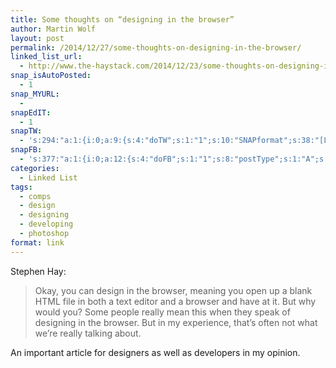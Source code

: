 ```yaml
---
title: Some thoughts on “designing in the browser”
author: Martin Wolf
layout: post
permalink: /2014/12/27/some-thoughts-on-designing-in-the-browser/
linked_list_url:
  - http://www.the-haystack.com/2014/12/23/some-thoughts-on-designing-in-the-browser/
snap_isAutoPosted:
  - 1
snap_MYURL:
  - 
snapEdIT:
  - 1
snapTW:
  - 's:294:"a:1:{i:0;a:9:{s:4:"doTW";s:1:"1";s:10:"SNAPformat";s:38:"[Link] %TITLE%: %URL% //by @stephenhay";s:8:"attchImg";s:1:"0";s:9:"isAutoImg";s:1:"A";s:8:"imgToUse";s:0:"";s:11:"isPrePosted";s:1:"1";s:8:"isPosted";s:1:"1";s:4:"pgID";s:18:"548894213954600961";s:5:"pDate";s:19:"2014-12-27 17:32:33";}}";'
snapFB:
  - 's:377:"a:1:{i:0;a:12:{s:4:"doFB";s:1:"1";s:8:"postType";s:1:"A";s:10:"AttachPost";s:1:"2";s:10:"SNAPformat";s:35:"New post on MartinWolf.org: %TITLE%";s:9:"isAutoImg";s:1:"A";s:8:"imgToUse";s:0:"";s:9:"isAutoURL";s:1:"A";s:8:"urlToUse";s:0:"";s:11:"isPrePosted";s:1:"1";s:8:"isPosted";s:1:"1";s:4:"pgID";s:31:"711305895599362_821473164582634";s:5:"pDate";s:19:"2014-12-27 17:32:40";}}";'
categories:
  - Linked List
tags:
  - comps
  - design
  - designing
  - developing
  - photoshop
format: link
---
```

<p class="linked-list-quote-author">
  Stephen Hay:
</p>

> Okay, you can design in the browser, meaning you open up a blank HTML file in both a text editor and a browser and have at it. But why would you? Some people really mean this when they speak of designing in the browser. But in my experience, that’s often not what we’re really talking about.

An important article for designers as well as developers in my opinion.